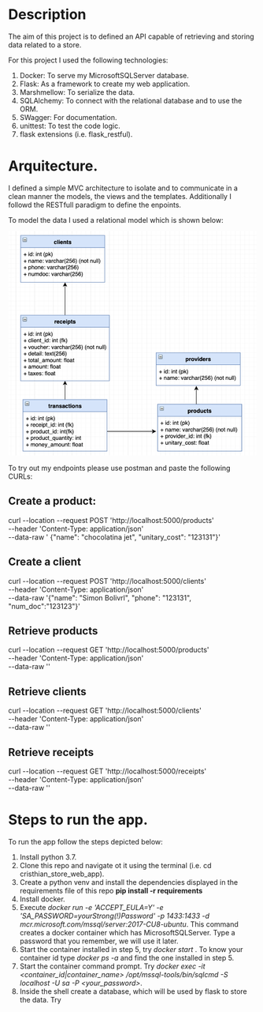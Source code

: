 # Description

The aim of this project is to defined an API capable of retrieving and storing data related to a store.

For this project I used the following technologies:

1. Docker: To serve my MicrosoftSQLServer database.
2. Flask: As a framework to create my web application.
3. Marshmellow: To serialize the data.
4. SQLAlchemy: To connect with the relational database and to use the ORM.
5. SWagger: For documentation.
6. unittest: To test the code logic.
7. flask extensions (i.e. flask_restful).

# Arquitecture.

I defined a simple MVC architecture to isolate and to communicate in a clean manner the models, the views and the templates. Additionally I followd the RESTfull paradigm to define the enpoints.

To model the data I used a relational model which is shown below:


![alt text](https://github.com/cristhianmurcia182/cristhian_store_web_app/blob/master/modelo10.png)

To try out my endpoints please use postman and paste the following CURLs:

## Create a product:

curl --location --request POST 'http://localhost:5000/products' \
--header 'Content-Type: application/json' \
--data-raw '
{"name": "chocolatina jet", "unitary_cost": "123131"}'

## Create a client

curl --location --request POST 'http://localhost:5000/clients' \
--header 'Content-Type: application/json' \
--data-raw '{"name": "Simon Bolivrl", "phone": "123131", "num_doc":"123123"}'

## Retrieve products

curl --location --request GET 'http://localhost:5000/products' \
--header 'Content-Type: application/json' \
--data-raw ''


## Retrieve clients

curl --location --request GET 'http://localhost:5000/clients' \
--header 'Content-Type: application/json' \
--data-raw ''


## Retrieve receipts

curl --location --request GET 'http://localhost:5000/receipts' \
--header 'Content-Type: application/json' \
--data-raw ''

# Steps to run the app.

To run the app follow the steps depicted below:

1. Install python 3.7.
2. Clone this repo and navigate ot it using the terminal (i.e. cd cristhian_store_web_app).
3. Create a python venv and install the dependencies displayed in the requirements file of this repo **pip install -r requirements**
4. Install docker.
5. Execute *docker run -e 'ACCEPT_EULA=Y' -e 'SA_PASSWORD=yourStrong(!)Password' -p 1433:1433 -d mcr.microsoft.com/mssql/server:2017-CU8-ubuntu*. This command creates a docker container which has MicrosoftSQLServer. Type a password that you remember, we will use it later.
6. Start the container installed in step 5, try *docker start <your containner id>*. To know your container id type *docker ps -a* and find the one installed in step 5.
7. Start the container command prompt. Try *docker exec -it <container_id|container_name> /opt/mssql-tools/bin/sqlcmd -S localhost -U sa -P <your_password>*. 
 8. Inside the shell create a database, which will be used by flask to store the data. Try
